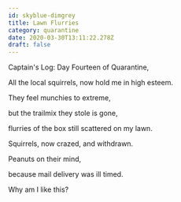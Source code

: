 ```yaml
---
id: skyblue-dimgrey
title: Lawn Flurries
category: quarantine
date: 2020-03-30T13:11:22.278Z
draft: false
---
```


Captain's Log: Day Fourteen of Quarantine,

All the local squirrels, now hold me in high esteem.

They feel munchies to extreme,

but the trailmix they stole is gone,

flurries of the box still scattered on my lawn.

Squirrels, now crazed, and withdrawn.

Peanuts on their mind,

because mail delivery was ill timed.

Why am I like this?